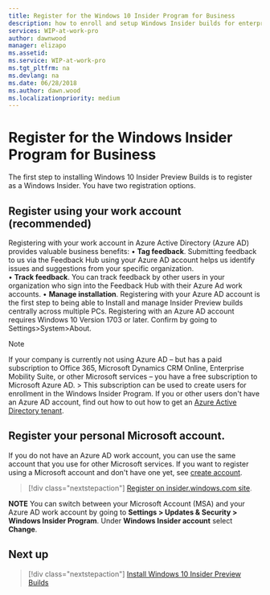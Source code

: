 ```yaml
---
title: Register for the Windows 10 Insider Program for Business
description: how to enroll and setup Windows Insider builds for enterprise client devices.
services: WIP-at-work-pro
author: dawnwood
manager: elizapo
ms.assetid: 
ms.service: WIP-at-work-pro
ms.tgt_pltfrm: na
ms.devlang: na
ms.date: 06/28/2018
ms.author: dawn.wood
ms.localizationpriority: medium
---
```


# Register for the Windows Insider Program for Business
The first step to installing Windows 10 Insider Preview Builds is to register as a Windows Insider. You have two registration options.

## Register using your work account (recommended)
Registering with your work account in Azure Active Directory (Azure AD) provides valuable business benefits: 
•   __Tag feedback__. Submitting feedback to us via the Feedback Hub using your Azure AD account helps us identify issues and suggestions from your specific organization.  
•   __Track feedback__. You can track feedback by other users in your organization who sign into the Feedback Hub with their Azure Ad work accounts. 
•   __Manage installation__. Registering with your Azure AD account is the first step to being able to Install and manage Insider Preview builds centrally across multiple PCs.
Registering with an Azure AD account requires Windows 10 Version 1703 or later. Confirm by going to Settings>System>About. 

> [!NOTE] 
> If your company is currently not using Azure AD – but has a paid subscription to Office 365, Microsoft Dynamics CRM Online, Enterprise Mobility Suite, or other Microsoft services – you have a free subscription to Microsoft Azure AD. > This subscription can be used to create users for enrollment in the Windows Insider Program. 
> If you or other users don't have an Azure AD account, find out how to out how to get an [Azure Active Directory tenant](https://docs.microsoft.com/azure/active-directory/develop/active-directory-howto-tenant). 

## Register your personal Microsoft account. 
If you do not have an Azure AD work account, you can use the same account that you use for other Microsoft services. If you want to register using a Microsoft account and don't have one yet, see [create account](https://signup.live.com/).

> [!div class="nextstepaction"]
> [Register on insider.windows.com site](https://insider.windows.com/en-us/register/). 

__NOTE__
You can switch between your Microsoft Account (MSA) and your Azure AD work account by going to __Settings > Updates & Security > Windows Insider Program__. Under __Windows Insider account__ select __Change__.

## Next up
> [!div class="nextstepaction"]
> [Install Windows 10 Insider Preview Builds](wip-4-biz-install.md)







